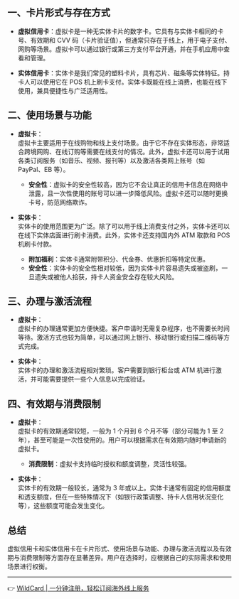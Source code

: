 ## 一、卡片形式与存在方式

- **虚拟信用卡**：虚拟卡是一种无实体卡片的数字卡。它具有与实体卡相同的卡号、有效期和 CVV 码（卡片验证值），但通常只存在于线上，用于电子支付、网购等场景。虚拟卡可以通过银行或第三方支付平台开通，并在手机应用中查看和管理。

- **实体信用卡**：实体卡是我们常见的塑料卡片，具有芯片、磁条等实体特征。持卡人可以使用它在 POS 机上刷卡支付。实体卡既能在线上消费，也能在线下使用，兼具便捷性与广泛适用性。

## 二、使用场景与功能

- **虚拟卡**：  
  虚拟卡主要适用于在线购物和线上支付场景。由于它不存在实体形态，非常适合跨境网购、在线订购等需要在线支付的情况。此外，虚拟卡还可以用于试用各类订阅服务（如音乐、视频、报刊等）以及激活各类网上账号（如 PayPal、EB 等）。  
  - **安全性**：虚拟卡的安全性较高，因为它不会让真正的信用卡信息在网络中泄露，且一次性使用的账号可以进一步降低风险。虚拟卡还可以随时更换卡号，防范网络欺诈。

- **实体卡**：  
  实体卡的使用范围更为广泛。除了可以用于线上消费支付之外，实体卡还可以在线下实体店面进行刷卡消费。此外，实体卡还支持国内外 ATM 取款和 POS 机刷卡付款。  
  - **附加福利**：实体卡通常附带积分、代金券、优惠折扣等特定优惠。  
  - **安全性**：实体卡的安全性相对较低，因为实体卡片容易遗失或被盗刷，一旦遗失或被他人拾获，持卡人资金安全存在较大风险。

## 三、办理与激活流程

- **虚拟卡**：  
  虚拟卡的办理通常更加方便快捷。客户申请时无需复杂程序，也不需要长时间等待。激活方式也较为简单，可以通过网上银行、移动银行或扫描二维码等方式完成。

- **实体卡**：  
  实体卡的办理和激活流程相对繁琐。客户需要到银行柜台或 ATM 机进行激活，并可能需要提供一些个人信息以完成验证。

## 四、有效期与消费限制

- **虚拟卡**：  
  虚拟卡的有效期通常较短，一般为 1 个月到 6 个月不等（部分可能为 1 至 2 年），甚至可能是一次性使用的。用户可以根据需求在有效期内随时申请新的虚拟卡。  
  - **消费限制**：虚拟卡支持临时授权和额度调整，灵活性较强。

- **实体卡**：  
  实体卡的有效期一般较长，通常为 3 年或以上。实体卡通常有固定的信用额度和透支额度，但在一些特殊情况下（如银行政策调整、持卡人信用状况变化等），这些额度可能会发生变化。

## 总结

虚拟信用卡和实体信用卡在卡片形式、使用场景与功能、办理与激活流程以及有效期与消费限制等方面存在显著差异。用户在选择时，应根据自己的实际需求和使用场景进行权衡。

---

👉 [WildCard | 一分钟注册，轻松订阅海外线上服务](https://bit.ly/bewildcard)